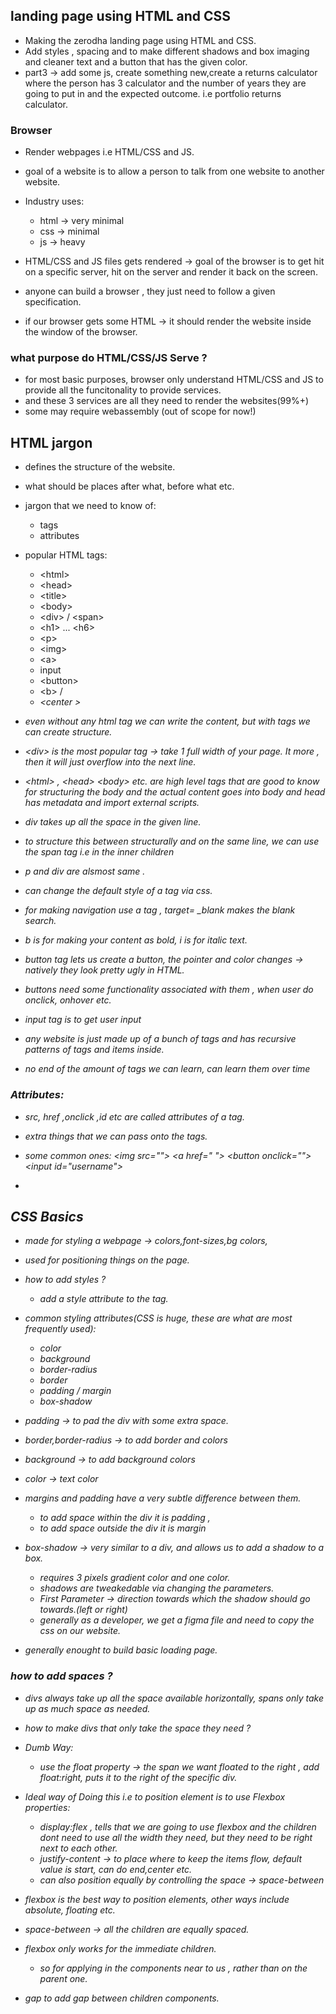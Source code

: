 ## landing page using HTML and CSS

- Making the zerodha landing page using HTML and CSS.
- Add styles , spacing and to make different shadows and box imaging and cleaner text and a button that has the given color.
- part3 -> add some js, create something new,create a returns calculator where the person has 3 calculator and the number of years they are going to put in and the expected outcome. i.e portfolio returns calculator.

### Browser

- Render webpages i.e HTML/CSS and JS.

- goal of a website is to allow a person to talk from one website to another website.

- Industry uses:

  - html -> very minimal
  - css -> minimal
  - js -> heavy

- HTML/CSS and JS files gets rendered -> goal of the browser is to get hit on a specific server, hit on the server and render it back on the screen.

- anyone can build a browser , they just need to follow a given specification.
- if our browser gets some HTML -> it should render the website inside the window of the browser.

### what purpose do HTML/CSS/JS Serve ?

- for most basic purposes, browser only understand HTML/CSS and JS to provide all the funcitonality to provide services.
- and these 3 services are all they need to render the websites(99%+)
- some may require webassembly (out of scope for now!)

## HTML jargon

- defines the structure of the website.
- what should be places after what, before what etc.
- jargon that we need to know of:

  - tags
  - attributes

- popular HTML tags:

  - \<html>
  - \<head>
  - \<title>
  - \<body>
  - \<div> / \<span>
  - \<h1> ... \<h6>
  - \<p>
  - \<img>
  - \<a>
  - input
  - \<button>
  - \<b> /<i>
  - \<center >

- even without any html tag we can write the content, but with tags we can create structure.

- \<div> is the most popular tag -> take 1 full width of your page. It more , then it will just overflow into the next line.

- \<html> , \<head> \<body> etc. are high level tags that are good to know for structuring the body and the actual content goes into body and head has metadata and import external scripts.

- div takes up all the space in the given line.
- to structure this between structurally and on the same line, we can use the span tag i.e in the inner children
- p and div are alsmost same .
- can change the default style of a tag via css.

- for making navigation use a tag , target= \_blank makes the blank search.
- b is for making your content as bold, i is for italic text.

- button tag lets us create a button, the pointer and color changes -> natively they look pretty ugly in HTML.

- buttons need some functionality associated with them , when user do onclick, onhover etc.

- input tag is to get user input

- any website is just made up of a bunch of tags and has recursive patterns of tags and items inside.
- no end of the amount of tags we can learn, can learn them over time

### Attributes:

- src, href ,onclick ,id etc are called attributes of a tag.
- extra things that we can pass onto the tags.
- some common ones:
  \<img src="">
  \<a href=" "></a>
  \<button onclick="">
  \<input id="username">

-

## CSS Basics

- made for styling a webpage -> colors,font-sizes,bg colors,
- used for positioning things on the page.
- how to add styles ?

  - add a style attribute to the tag.

- common styling attributes(CSS is huge, these are what are most frequently used):

  - color
  - background
  - border-radius
  - border
  - padding / margin
  - box-shadow

- padding -> to pad the div with some extra space.
- border,border-radius -> to add border and colors
- background -> to add background colors
- color -> text color
- margins and padding have a very subtle difference between them.

  - to add space within the div it is padding ,
  - to add space outside the div it is margin

- box-shadow -> very similar to a div, and allows us to add a shadow to a box.

  - requires 3 pixels gradient color and one color.
  - shadows are tweakedable via changing the parameters.
  - First Parameter -> direction towards which the shadow should go towards.(left or right)
  - generally as a developer, we get a figma file and need to copy the css on our website.

- generally enought to build basic loading page.

### how to add spaces ?

- divs always take up all the space available horizontally, spans only take up as much space as needed.
- how to make divs that only take the space they need ?

- Dumb Way:

  - use the float property -> the span we want floated to the right , add float:right, puts it to the right of the specific div.

- Ideal way of Doing this i.e to position element is to use Flexbox properties:
  - display:flex , tells that we are going to use flexbox and the children dont need to use all the width they need, but they need to be right next to each other.
  - justify-content -> to place where to keep the items flow, default value is start, can do end,center etc.
  - can also position equally by controlling the space -> space-between
- flexbox is the best way to position elements, other ways include absolute, floating etc.

- space-between -> all the children are equally spaced.
- flexbox only works for the immediate children.

  - so for applying in the components near to us , rather than on the parent one.

- gap to add gap between children components.
